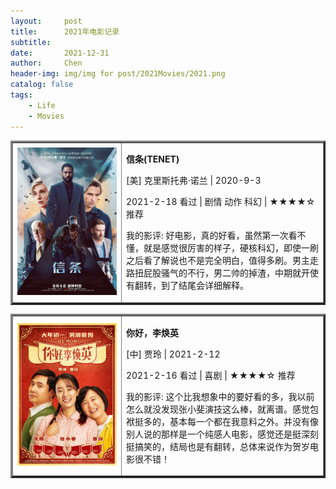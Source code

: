```yaml
---
layout:     post
title:      2021年电影记录 
subtitle:   
date:       2021-12-31
author:     Chen
header-img: img/img for post/2021Movies/2021.png
catalog: false
tags:
    - Life
    - Movies
---
```


<table border="3" cellpadding="10">
<tr>
<td width="35%"><img src="/img/img for post/2021Movies/信条.webp"></td>
<td>
    <p><b>信条(TENET)</b></p>
    <p>[美] 克里斯托弗·诺兰 | 2020-9-3 </p>
    <p>2021-2-18 看过 |  剧情 动作  科幻 | ★★★★☆ 推荐 </p>
    <p>我的影评: 好电影，真的好看，虽然第一次看不懂，就是感觉很厉害的样子，硬核科幻，即使一刷之后看了解说也不是完全明白，值得多刷。男主走路扭屁股骚气的不行，男二帅的掉渣，中期就开使有翻转，到了结尾会详细解释。</p>    
</td>
</tr>
</table>





<table border="3">
<tr>
<td width="35%"><img src="/img/img for post/2021Movies/你好李焕英.webp"></td>
<td>
    <p><b>你好，李焕英</b></p>
    <p>[中] 贾玲 | 2021-2-12 </p>
    <p>2021-2-16 看过 |  喜剧 | ★★★★☆ 推荐 </p>
    <p>我的影评: 这个比我想象中的要好看的多，我以前怎么就没发现张小斐演技这么棒，就离谱。感觉包袱挺多的，基本每一个都在我意料之外。并没有像别人说的那样是一个纯感人电影，感觉还是挺深刻挺搞笑的，结局也是有翻转，总体来说作为贺岁电影很不错！</p>    
</td>
</tr>
</table>















